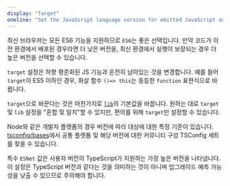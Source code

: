 ```yaml
---
display: "Target"
oneline: "Set the JavaScript language version for emitted JavaScript and include compatible library declarations."
---
```


최신 브라우저는 모든 ES6 기능을 지원하므로 `ES6`는 좋은 선택입니다.
만약 코드가 이전 환경에서 배포된 경우라면 더 낮은 버전을, 최신 환경에서 실행이 보장되는 경우 더 높은 버전을 선택할 수 있습니다.

`target` 설정은 하향 평준화된 JS 기능과 온전히 남아있는 것을 변경합니다.
예를 들어 `target`이 ES5 이하인 경우, 화살 함수 `()=> this`는 동등한 `function` 표현식으로 바뀝니다.

`target`으로 바꾼다는 것은 마찬가지로 [`lib`](#lib)의 기본값을 바꿉니다.
원하는 대로 `target` 및 `lib` 설정을 "혼합 및 일치"할 수 있지만, 편의를 위해 `target`만 설정할 수 있습니다.

Node와 같은 개발자 플랫폼의 경우 버전에 따라 대상에 대한 특정 기준이 있습니다. [tsconfig/bases](https://github.com/tsconfig/bases#centralized-recommendations-for-tsconfig-bases)에서 공통 플랫폼 및 해당 버전에 대한 커뮤니티 구성 TSConfig 세트를 찾을 수 있습니다.

특수 `ESNet` 값은 사용자 버전의 TypeScript가 지원하는 가장 높은 버전을 나타냅니다.
이 설정은 TypeScript 버전과 같다는 것을 의미하는 것이 아니며 업그레이드 예측 가능성을 낮출 수 있으므로 주의해야 합니다.
